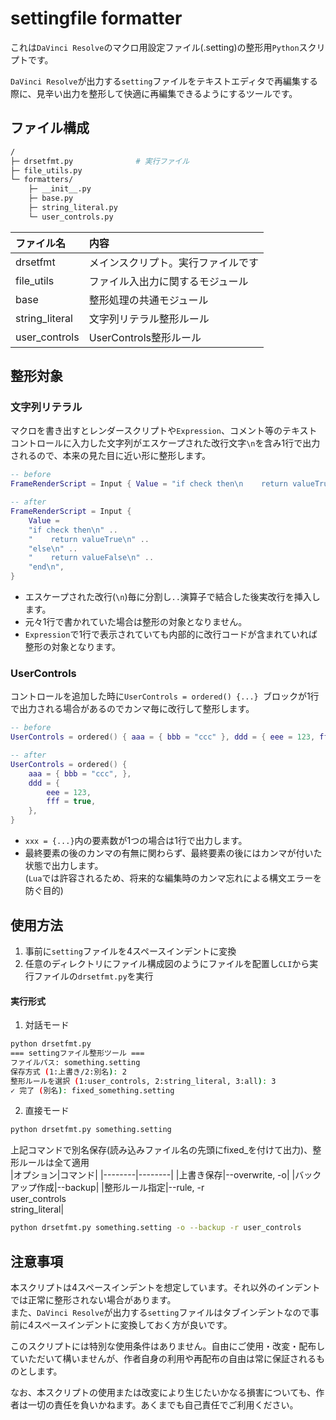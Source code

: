 # settingfile formatter
これは`DaVinci Resolve`のマクロ用設定ファイル(.setting)の整形用`Python`スクリプトです。  

`DaVinci Resolve`が出力する`setting`ファイルをテキストエディタで再編集する際に、見辛い出力を整形して快適に再編集できるようにするツールです。
## ファイル構成
```Bash
/
├─ drsetfmt.py              # 実行ファイル
├─ file_utils.py
└─ formatters/
    ├─ __init__.py
    ├─ base.py
    ├─ string_literal.py
    └─ user_controls.py
```
|ファイル名 |内容     |
| :------- | :------ |
| drsetfmt|メインスクリプト。実行ファイルです|
| file_utils|ファイル入出力に関するモジュール|
| base|整形処理の共通モジュール|
| string_literal|文字列リテラル整形ルール|
| user_controls|UserControls整形ルール|
## 整形対象
### 文字列リテラル
マクロを書き出すとレンダースクリプトや`Expression`、コメント等のテキストコントロールに入力した文字列がエスケープされた改行文字`\n`を含み1行で出力されるので、本来の見た目に近い形に整形します。
```lua
-- before
FrameRenderScript = Input { Value = "if check then\n    return valueTrue\nelse\n    return valueFalse\nend\n", }
```
```lua
-- after
FrameRenderScript = Input { 
    Value = 
    "if check then\n" ..
    "    return valueTrue\n" ..
    "else\n" ..
    "    return valueFalse\n" ..
    "end\n",
}
```
- エスケープされた改行(`\n`)毎に分割し`..`演算子で結合した後実改行を挿入します。
- 元々1行で書かれていた場合は整形の対象となりません。  
- `Expression`で1行で表示されていても内部的に改行コードが含まれていれば整形の対象となります。
### UserControls
コントロールを追加した時に`UserControls = ordered() {...} `ブロックが1行で出力される場合があるのでカンマ毎に改行して整形します。
```lua
-- before
UserControls = ordered() { aaa = { bbb = "ccc" }, ddd = { eee = 123, fff = true } }
```
```lua
-- after
UserControls = ordered() {
    aaa = { bbb = "ccc", },
    ddd = {
        eee = 123,
        fff = true,
    },
}
```
- `xxx = {...}`内の要素数が1つの場合は1行で出力します。
- 最終要素の後のカンマの有無に関わらず、最終要素の後にはカンマが付いた状態で出力します。  
(`Lua`では許容されるため、将来的な編集時のカンマ忘れによる構文エラーを防ぐ目的)
## 使用方法
1. 事前に`setting`ファイルを4スペースインデントに変換
2. 任意のディレクトリにファイル構成図のようにファイルを配置し`CLI`から実行ファイルの`drsetfmt.py`を実行  
#### 実行形式
1. 対話モード
```Bash
python drsetfmt.py
=== settingファイル整形ツール ===
ファイルパス: something.setting
保存方式 (1:上書き/2:別名): 2
整形ルールを選択 (1:user_controls, 2:string_literal, 3:all): 3
✓ 完了 (別名): fixed_something.setting
```
2. 直接モード
```Bash
python drsetfmt.py something.setting
```
上記コマンドで別名保存(読み込みファイル名の先頭にfixed_を付けて出力)、整形ルールは全て適用  
|オプション|コマンド|
|--------|--------|
|上書き保存|--overwrite, -o|
|バックアップ作成|--backup|
|整形ルール指定|--rule, -r <br>user_controls<br>string_literal|
```Bash
python drsetfmt.py something.setting -o --backup -r user_controls
```
## 注意事項
本スクリプトは4スペースインデントを想定しています。それ以外のインデントでは正常に整形されない場合があります。  
また、`DaVinci Resolve`が出力する`setting`ファイルはタブインデントなので事前に4スペースインデントに変換しておく方が良いです。  

このスクリプトには特別な使用条件はありません。自由にご使用・改変・配布していただいて構いませんが、作者自身の利用や再配布の自由は常に保証されるものとします。

なお、本スクリプトの使用または改変により生じたいかなる損害についても、作者は一切の責任を負いかねます。あくまでも自己責任でご利用ください。
